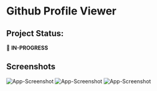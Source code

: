 # Github Profile Viewer

## Project Status:

🚧 **IN-PROGRESS**

## Screenshots
![App-Screenshot](Screenshots/Search-Screen-1)
![App-Screenshot](Screenshots/Search-Screen-2)
![App-Screenshot](Screenshots/Followers-List-Screen)
